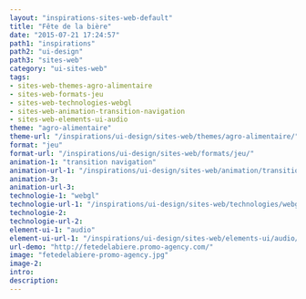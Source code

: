 ```yaml
---
layout: "inspirations-sites-web-default"
title: "Fête de la bière"
date: "2015-07-21 17:24:57"
path1: "inspirations"
path2: "ui-design"
path3: "sites-web"
category: "ui-sites-web"
tags:
- sites-web-themes-agro-alimentaire
- sites-web-formats-jeu
- sites-web-technologies-webgl
- sites-web-animation-transition-navigation
- sites-web-elements-ui-audio
theme: "agro-alimentaire"
theme-url: "/inspirations/ui-design/sites-web/themes/agro-alimentaire/"
format: "jeu"
format-url: "/inspirations/ui-design/sites-web/formats/jeu/"
animation-1: "transition navigation"
animation-url-1: "/inspirations/ui-design/sites-web/animation/transition-navigation/"
animation-3:
animation-url-3:
technologie-1: "webgl"
technologie-url-1: "/inspirations/ui-design/sites-web/technologies/webgl/"
technologie-2:
technologie-url-2:
element-ui-1: "audio"
element-ui-url-1: "/inspirations/ui-design/sites-web/elements-ui/audio/"
url-demo: "http://fetedelabiere.promo-agency.com/"
image: "fetedelabiere-promo-agency.jpg"
image-2:
intro:
description:
---
```

